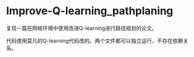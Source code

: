 # Improve-Q-learning_pathplaning
复现一篇在网格环境中使用改进Q-learning进行路径规划的论文。

代码使用莫凡的Q-learning代码改的。两个文件都可以独立运行，不存在依赖关系。

